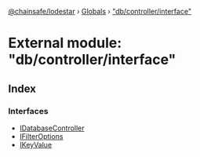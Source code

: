 [@chainsafe/lodestar](../README.md) › [Globals](../globals.md) › ["db/controller/interface"](_db_controller_interface_.md)

# External module: "db/controller/interface"

## Index

### Interfaces

* [IDatabaseController](../interfaces/_db_controller_interface_.idatabasecontroller.md)
* [IFilterOptions](../interfaces/_db_controller_interface_.ifilteroptions.md)
* [IKeyValue](../interfaces/_db_controller_interface_.ikeyvalue.md)
